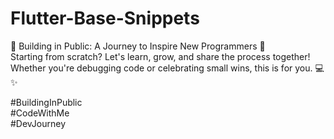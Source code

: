# Flutter-Base-Snippets
🌟 Building in Public: A Journey to Inspire New Programmers 🚀\
Starting from scratch? Let's learn, grow, and share the process together!\
Whether you're debugging code or celebrating small wins, this is for you. 💻✨

#BuildingInPublic\
#CodeWithMe\
#DevJourney
